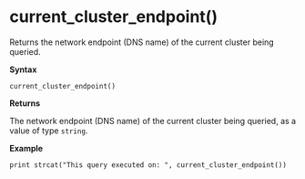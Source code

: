 # current_cluster_endpoint()

Returns the network endpoint (DNS name) of the current cluster being queried.

**Syntax**

`current_cluster_endpoint()`

**Returns**

The network endpoint (DNS name) of the current cluster being queried,
as a value of type `string`.

**Example**

<!-- csl -->
```
print strcat("This query executed on: ", current_cluster_endpoint())
```
